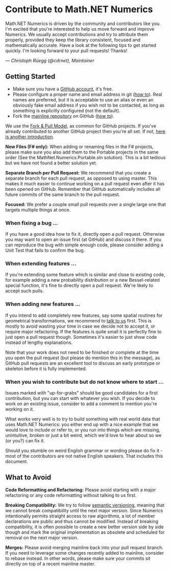 Contribute to Math.NET Numerics
===============================

Math.NET Numerics is driven by the community and contributors like you. I'm excited that you're interested to help us move forward and improve Numerics. We usually accept contributions and try to attribute them properly, provided they keep the library consistent, focused and mathematically accurate. Have a look at the following tips to get started quickly. I'm looking forward to your pull requests! Thanks!

&mdash; *Christoph Rüegg (@cdrnet), Maintainer*

## Getting Started

- Make sure you have a [GitHub account](https://github.com/signup/free), it's free.
- Please configure a proper name and email address in git ([how to](https://help.github.com/articles/set-up-git)). Real names are preferred, but it is acceptable to use an alias or even an obviously fake email address if you wish not to be contacted, as long as something is explicitly configured (not the default).
- Fork the [mainline repository](https://github.com/mathnet/mathnet-numerics) on GitHub ([how to](https://help.github.com/articles/fork-a-repo)).

We use the [Fork & Pull Model](https://help.github.com/articles/using-pull-requests/), as common for GitHub projects. If you've already contributed to another GitHub project then you're all set. If not, [here is another  introduction](https://gun.io/blog/how-to-github-fork-branch-and-pull-request/).

**New Files (F# only):**
When adding or renaming files in the F# projects, please make sure you also add them to the Portable projects in the same order (See the MathNet.Numerics.Portable.sln solution). This is a bit tedious but we have not found a better solution yet.

**Separate Branch per Pull Request:**
We recommend that you create a separate branch for each pull request, as opposed to using master. This makes it much easier to continue working on a pull request even after it has been opened on GitHub. Remember that GitHub automatically includes all future commits of the same branch to the pull request.

**Focused:**
We prefer a couple small pull requests over a single large one that targets multiple things at once.

### When fixing a bug ...

If you have a good idea how to fix it, directly open a pull request. Otherwise you may want to open an issue first (at GitHub) and discuss it there. If you can reproduce the bug with simple enough code, please consider adding a Unit Test that fails to confirm the bug.

### When extending features ...

If you're extending some feature which is similar and close to existing code, for example adding a new probability distribution or a new Bessel-related special function, it's fine to directly open a pull request. We're likely to accept such pulls.

### When adding new features ...

If you intend to add completely new features, say some spatial routines for geometrical transformations, we recommend to [talk to us](http://mathnetnumerics.codeplex.com/discussions) first. This is mostly to avoid wasting your time in case we decide not to accept it, or require major refactoring. If the features is quite small it is perfectly fine to just open a pull request though. Sometimes it's easier to just show code instead of lengthy explanations.

Note that your work does not need to be finished or complete at the time you open the pull request (but please do mention this in the message), as GitHub pull requests are an excellent tool to discuss an early prototype or skeleton before it is fully implemented.

### When you wish to contribute but do not know where to start ...

Issues marked with "up-for-grabs" should be good candidates for a first contribution, but you can start with whatever you wish. If you decide to work on an existing issue, consider to add a comment to mention you're working on it.

What works very well is to try to build something with real world data that uses Math.NET Numerics: you either end up with a nice example that we would love to include or refer to, or you run into things which are missing, unintuitive, broken or just a bit weird, which we'd love to hear about so we (or you?) can fix it.

Should you stumble on weird English grammar or wording please do fix it - most of the contributors are not native English speakers. That includes this document.

## What to Avoid

**Code Reformatting and Refactoring:**
Please avoid starting with a major refactoring or any code reformatting without talking to us first.

**Breaking Compatibility:**
We try to follow [semantic versioning](http://semver.org/), meaning that we cannot break compatibility until the next major version. Since Numerics intentionally permits straight access to raw algorithms, a lot of member declarations are public and thus cannot be modified. Instead of breaking compatibility, it is often possible to create a new better version side by side though and mark the original implementation as obsolete and scheduled for removal on the next major version.

**Merges:**
Please avoid merging mainline back into your pull request branch. If you need to leverage some changes recently added to mainline, consider to rebase instead. In other words, please make sure your commits sit directly on top of a recent mainline master.
